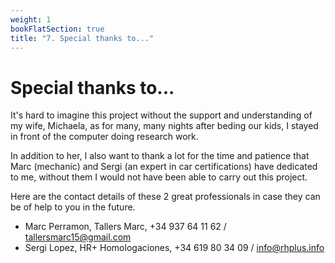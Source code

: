 ```yaml
---
weight: 1
bookFlatSection: true
title: "7. Special thanks to..."
---
```


# Special thanks to...

It's hard to imagine this project without the support and understanding of my wife, Michaela, as for many, many nights after beding our kids, I stayed in front of the computer doing research work.

In addition to her, I also want to thank a lot for the time and patience that Marc (mechanic) and Sergi (an expert in car certifications) have dedicated to me, without them I would not have been able to carry out this project.

Here are the contact details of these 2 great professionals in case they can be of help to you in the future.

+ Marc Perramon, Tallers Marc, +34 937 64 11 62 / tallersmarc15@gmail.com
+ Sergi Lopez, HR+ Homologaciones, +34 619 80 34 09 / info@rhplus.info